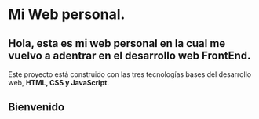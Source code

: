 # Mi Web personal.

## Hola, esta es mi web personal en la cual me vuelvo a adentrar en el desarrollo web FrontEnd.

Este proyecto está construido con las tres tecnologías bases del desarrollo web, **HTML, CSS y JavaScript**.

## Bienvenido